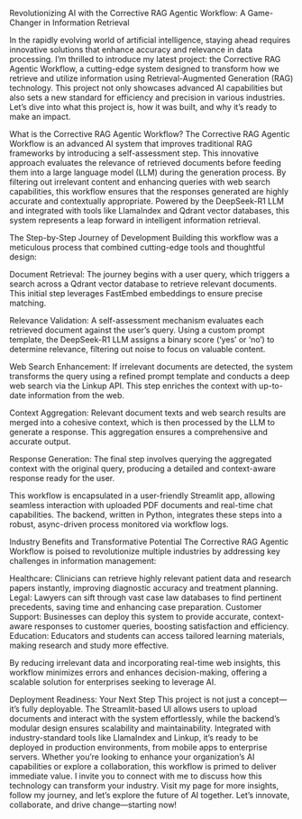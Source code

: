Revolutionizing AI with the Corrective RAG Agentic Workflow: A Game-Changer in Information Retrieval

In the rapidly evolving world of artificial intelligence, staying ahead requires innovative solutions that enhance accuracy and relevance in data processing. I’m thrilled to introduce my latest project: the Corrective RAG Agentic Workflow, a cutting-edge system designed to transform how we retrieve and utilize information using Retrieval-Augmented Generation (RAG) technology. This project not only showcases advanced AI capabilities but also sets a new standard for efficiency and precision in various industries. Let’s dive into what this project is, how it was built, and why it’s ready to make an impact.

What is the Corrective RAG Agentic Workflow?
The Corrective RAG Agentic Workflow is an advanced AI system that improves traditional RAG frameworks by introducing a self-assessment step. This innovative approach evaluates the relevance of retrieved documents before feeding them into a large language model (LLM) during the generation process. By filtering out irrelevant content and enhancing queries with web search capabilities, this workflow ensures that the responses generated are highly accurate and contextually appropriate. Powered by the DeepSeek-R1 LLM and integrated with tools like LlamaIndex and Qdrant vector databases, this system represents a leap forward in intelligent information retrieval.

The Step-by-Step Journey of Development
Building this workflow was a meticulous process that combined cutting-edge tools and thoughtful design:

Document Retrieval: The journey begins with a user query, which triggers a search across a Qdrant vector database to retrieve relevant documents. This initial step leverages FastEmbed embeddings to ensure precise matching.

Relevance Validation: A self-assessment mechanism evaluates each retrieved document against the user’s query. Using a custom prompt template, the DeepSeek-R1 LLM assigns a binary score (‘yes’ or ‘no’) to determine relevance, filtering out noise to focus on valuable content.

Web Search Enhancement: If irrelevant documents are detected, the system transforms the query using a refined prompt template and conducts a deep web search via the Linkup API. This step enriches the context with up-to-date information from the web.

Context Aggregation: Relevant document texts and web search results are merged into a cohesive context, which is then processed by the LLM to generate a response. This aggregation ensures a comprehensive and accurate output.

Response Generation: The final step involves querying the aggregated context with the original query, producing a detailed and context-aware response ready for the user.

This workflow is encapsulated in a user-friendly Streamlit app, allowing seamless interaction with uploaded PDF documents and real-time chat capabilities. The backend, written in Python, integrates these steps into a robust, async-driven process monitored via workflow logs.

Industry Benefits and Transformative Potential
The Corrective RAG Agentic Workflow is poised to revolutionize multiple industries by addressing key challenges in information management:

Healthcare: Clinicians can retrieve highly relevant patient data and research papers instantly, improving diagnostic accuracy and treatment planning.
Legal: Lawyers can sift through vast case law databases to find pertinent precedents, saving time and enhancing case preparation.
Customer Support: Businesses can deploy this system to provide accurate, context-aware responses to customer queries, boosting satisfaction and efficiency.
Education: Educators and students can access tailored learning materials, making research and study more effective.

By reducing irrelevant data and incorporating real-time web insights, this workflow minimizes errors and enhances decision-making, offering a scalable solution for enterprises seeking to leverage AI.

Deployment Readiness: Your Next Step
This project is not just a concept—it’s fully deployable. The Streamlit-based UI allows users to upload documents and interact with the system effortlessly, while the backend’s modular design ensures scalability and maintainability. Integrated with industry-standard tools like LlamaIndex and Linkup, it’s ready to be deployed in production environments, from mobile apps to enterprise servers. Whether you’re looking to enhance your organization’s AI capabilities or explore a collaboration, this workflow is primed to deliver immediate value.
I invite you to connect with me to discuss how this technology can transform your industry. Visit my page for more insights, follow my journey, and let’s explore the future of AI together. Let’s innovate, collaborate, and drive change—starting now!
